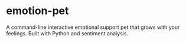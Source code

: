# emotion-pet
A command-line interactive emotional support pet that grows with your feelings. Built with Python and sentiment analysis.
